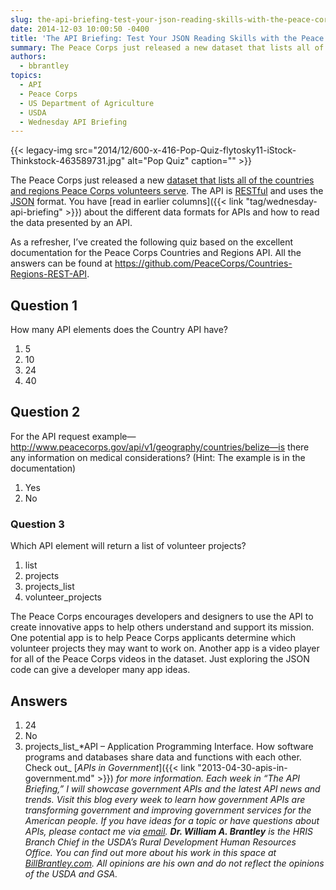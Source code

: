 ```yaml
---
slug: the-api-briefing-test-your-json-reading-skills-with-the-peace-corps-countries-and-regions-api
date: 2014-12-03 10:00:50 -0400
title: 'The API Briefing: Test Your JSON Reading Skills with the Peace Corps Countries and Regions API'
summary: The Peace Corps just released a new dataset that lists all of the countries and regions Peace Corps volunteers serve. The API is RESTful and uses the JSON format. You have read in earlier columns about the different data formats for APIs and how to read the data presented by an API. As a refresher,
authors:
  - bbrantley
topics:
  - API
  - Peace Corps
  - US Department of Agriculture
  - USDA
  - Wednesday API Briefing
---
```


{{< legacy-img src="2014/12/600-x-416-Pop-Quiz-flytosky11-iStock-Thinkstock-463589731.jpg" alt="Pop Quiz" caption="" >}} 

The Peace Corps just released a new <a href="https://github.com/PeaceCorps/Countries-Regions-REST-API" target="_blank">dataset that lists all of the countries and regions Peace Corps volunteers serve</a>. The API is <a href="http://en.wikipedia.org/wiki/Representational_state_transfer" target="_blank">RESTful</a> and uses the <a href="http://en.wikipedia.org/wiki/JSON" target="_blank">JSON</a> format. You have [read in earlier columns]({{< link "tag/wednesday-api-briefing" >}}) about the different data formats for APIs and how to read the data presented by an API.

As a refresher, I’ve created the following quiz based on the excellent documentation for the Peace Corps Countries and Regions API. All the answers can be found at <a href="https://github.com/PeaceCorps/Countries-Regions-REST-API" target="_blank">https://github.com/PeaceCorps/Countries-Regions-REST-API</a>.

## Question 1

How many API elements does the Country API have?

  1. 5
  2. 10
  3. 24
  4. 40

## Question 2

For the API request example—http://www.peacecorps.gov/api/v1/geography/countries/belize—is there any information on medical considerations? (Hint: The example is in the documentation)

  1. Yes
  2. No

### Question 3

Which API element will return a list of volunteer projects?

  1. list
  2. projects
  3. projects_list
  4. volunteer_projects

The Peace Corps encourages developers and designers to use the API to create innovative apps to help others understand and support its mission. One potential app is to help Peace Corps applicants determine which volunteer projects they may want to work on. Another app is a video player for all of the Peace Corps videos in the dataset. Just exploring the JSON code can give a developer many app ideas.

 

## **Answers**

  1. 24
  2. No
  3. projects_list_*API – Application Programming Interface. How software programs and databases share data and functions with each other. Check out_ [_APIs in Government_]({{< link "2013-04-30-apis-in-government.md" >}}) _for more information._
_Each week in “The API Briefing,” I will showcase government APIs and the latest API news and trends. Visit this blog every week to learn how government APIs are transforming government and improving government services for the American people. If you have ideas for a topic or have questions about APIs, please contact me via_ [_email_](mailto:Bill.Brantley@wdc.usda.gov)_._
_**Dr. William A. Brantley** is the HRIS Branch Chief in the USDA’s Rural Development Human Resources Office. You can find out more about his work in this space at_ [_BillBrantley.com_](http://billbrantley.com/)_. All opinions are his own and do not reflect the opinions of the USDA and GSA._

<div class="copyIcon copy0">
</div>

<div class="pasteIcon paste0">
</div>

<div class="notifyIcon">
</div>